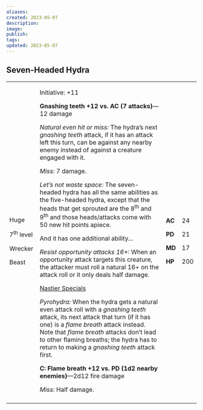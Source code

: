 ```yaml
---
aliases: 
created: 2023-05-07
description: 
image: 
publish: 
tags: 
updated: 2023-05-07
---
```


## Seven-Headed Hydra

<table>
<colgroup>
<col style="width: 16%" />
<col style="width: 71%" />
<col style="width: 5%" />
<col style="width: 6%" />
</colgroup>
<tbody>
<tr class="odd">
<td><p>Huge</p>
<p>7<sup>th</sup> level</p>
<p>Wrecker</p>
<p>Beast</p></td>
<td><p>Initiative: +11</p>
<p><strong>Gnashing teeth +12 vs. AC (7 attacks)</strong>—12 damage</p>
<p><em>Natural even hit or miss:</em> The hydra’s next <em>gnashing
teeth</em> attack, if it has an attack left this turn, can be against
any nearby enemy instead of against a creature engaged with it.</p>
<p><em>Miss:</em> 7 damage.</p>
<p><em>Let’s not waste space:</em> The seven-headed hydra has all the
same abilities as the five-headed hydra, except that the heads that get
sprouted are the 8<sup>th</sup> and 9<sup>th</sup> and those
heads/attacks come with 50 new hit points apiece.</p>
<p>And it has one additional ability…</p>
<p><em>Resist opportunity attacks 16+:</em> When an opportunity attack
targets this creature, the attacker must roll a natural 16+ on the
attack roll or it only deals half damage.</p>
<p><u>Nastier Specials</u></p>
<p><em>Pyrohydra:</em> When the hydra gets a natural even attack roll
with a <em>gnashing teeth</em> attack, its next attack that turn (if it
has one) is a <em>flame breath</em> attack instead. Note that <em>flame
breath</em> attacks don’t lead to other flaming breaths; the hydra has
to return to making a <em>gnashing teeth</em> attack first.</p>
<p><strong>C: Flame breath +12 vs. PD (1d2 nearby enemies)</strong>—2d12
fire damage</p>
<p><em>Miss:</em> Half damage.</p></td>
<td><p><strong>AC</strong></p>
<p><strong>PD</strong></p>
<p><strong>MD</strong></p>
<p><strong>HP</strong></p></td>
<td><p>24</p>
<p>21</p>
<p>17</p>
<p>200</p></td>
</tr>
<tr class="even">
<td></td>
<td></td>
<td></td>
<td></td>
</tr>
</tbody>
</table>

